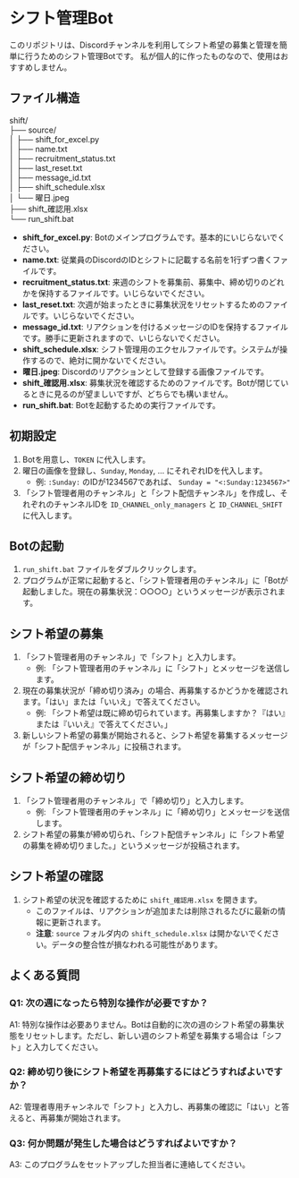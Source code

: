 # シフト管理Bot

このリポジトリは、Discordチャンネルを利用してシフト希望の募集と管理を簡単に行うためのシフト管理Botです。
私が個人的に作ったものなので、使用はおすすめしません。

## ファイル構造

shift/  
├── source/  
│ ├── shift_for_excel.py  
│ ├── name.txt  
│ ├── recruitment_status.txt  
│ ├── last_reset.txt  
│ ├── message_id.txt  
│ ├── shift_schedule.xlsx  
│ └── 曜日.jpeg  
├── shift_確認用.xlsx  
└── run_shift.bat  


- **shift_for_excel.py**: Botのメインプログラムです。基本的にいじらないでください。
- **name.txt**: 従業員のDiscordのIDとシフトに記載する名前を1行ずつ書くファイルです。
- **recruitment_status.txt**: 来週のシフトを募集前、募集中、締め切りのどれかを保持するファイルです。いじらないでください。
- **last_reset.txt**: 次週が始まったときに募集状況をリセットするためのファイルです。いじらないでください。
- **message_id.txt**: リアクションを付けるメッセージのIDを保持するファイルです。勝手に更新されますので、いじらないでください。
- **shift_schedule.xlsx**: シフト管理用のエクセルファイルです。システムが操作するので、絶対に開かないでください。
- **曜日.jpeg**: Discordのリアクションとして登録する画像ファイルです。
- **shift_確認用.xlsx**: 募集状況を確認するためのファイルです。Botが閉じているときに見るのが望ましいですが、どちらでも構いません。
- **run_shift.bat**: Botを起動するための実行ファイルです。

## 初期設定

1. Botを用意し、`TOKEN` に代入します。
2. 曜日の画像を登録し、`Sunday`, `Monday`, ... にそれぞれIDを代入します。
   - 例: `:Sunday:` のIDが1234567であれば、 `Sunday = "<:Sunday:1234567>"`
3. 「シフト管理者用のチャンネル」と「シフト配信チャンネル」を作成し、それぞれのチャンネルIDを `ID_CHANNEL_only_managers` と `ID_CHANNEL_SHIFT` に代入します。

## Botの起動

1. `run_shift.bat` ファイルをダブルクリックします。
2. プログラムが正常に起動すると、「シフト管理者用のチャンネル」に「Botが起動しました。現在の募集状況：○○○○」というメッセージが表示されます。

## シフト希望の募集

1. 「シフト管理者用のチャンネル」で「シフト」と入力します。
   - 例: 「シフト管理者用のチャンネル」に「シフト」とメッセージを送信します。
2. 現在の募集状況が「締め切り済み」の場合、再募集するかどうかを確認されます。「はい」または「いいえ」で答えてください。
   - 例: 「シフト希望は既に締め切られています。再募集しますか？『はい』または『いいえ』で答えてください。」
3. 新しいシフト希望の募集が開始されると、シフト希望を募集するメッセージが「シフト配信チャンネル」に投稿されます。

## シフト希望の締め切り

1. 「シフト管理者用のチャンネル」で「締め切り」と入力します。
   - 例: 「シフト管理者用のチャンネル」に「締め切り」とメッセージを送信します。
2. シフト希望の募集が締め切られ、「シフト配信チャンネル」に「シフト希望の募集を締め切りました。」というメッセージが投稿されます。

## シフト希望の確認

1. シフト希望の状況を確認するために `shift_確認用.xlsx` を開きます。
   - このファイルは、リアクションが追加または削除されるたびに最新の情報に更新されます。
   - **注意**: `source` フォルダ内の `shift_schedule.xlsx` は開かないでください。データの整合性が損なわれる可能性があります。

## よくある質問

### Q1: 次の週になったら特別な操作が必要ですか？

A1: 特別な操作は必要ありません。Botは自動的に次の週のシフト希望の募集状態をリセットします。ただし、新しい週のシフト希望を募集する場合は「シフト」と入力してください。

### Q2: 締め切り後にシフト希望を再募集するにはどうすればよいですか？

A2: 管理者専用チャンネルで「シフト」と入力し、再募集の確認に「はい」と答えると、再募集が開始されます。

### Q3: 何か問題が発生した場合はどうすればよいですか？

A3: このプログラムをセットアップした担当者に連絡してください。
